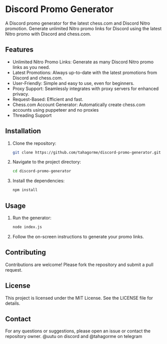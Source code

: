 # Discord Promo Generator

A Discord promo generator for the latest chess.com and Discord Nitro promotion. Generate unlimited Nitro promo links for Discord using the latest Nitro promo with Discord and chess.com.

## Features

- Unlimited Nitro Promo Links: Generate as many Discord Nitro promo links as you need.
- Latest Promotions: Always up-to-date with the latest promotions from Discord and chess.com.
- User-Friendly: Simple and easy to use, even for beginners.
- Proxy Support: Seamlessly integrates with proxy servers for enhanced privacy.
- Request-Based: Efficient and fast.
- Chess.com Account Generator: Automatically create chess.com accounts using puppeteer and no proxies
- Threading Support


## Installation

1. Clone the repository:
   ```sh
   git clone https://github.com/tahagorme/discord-promo-generator.git
   ```
2. Navigate to the project directory:
   ```sh
   cd discord-promo-generator
   ```
3. Install the dependencies:
   ```sh
   npm install
   ```

## Usage

1. Run the generator:
   ```sh
   node index.js
   ```
2. Follow the on-screen instructions to generate your promo links.

## Contributing

Contributions are welcome! Please fork the repository and submit a pull request.

## License

This project is licensed under the MIT License. See the LICENSE file for details.

## Contact

For any questions or suggestions, please open an issue or contact the repository owner.
@uutu on discord and @tahagorme on telegram
